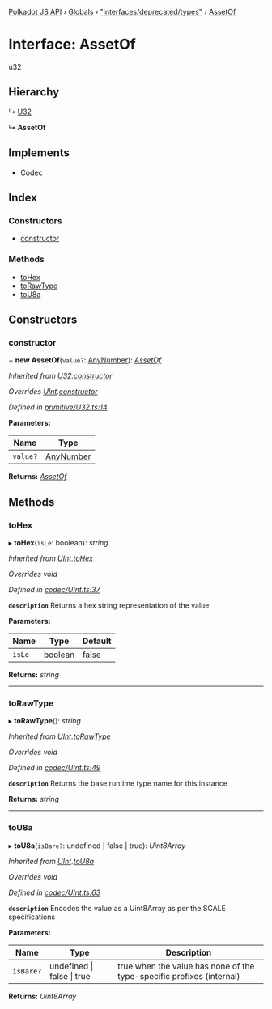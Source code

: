 [Polkadot JS API](../README.md) › [Globals](../globals.md) › ["interfaces/deprecated/types"](../modules/_interfaces_deprecated_types_.md) › [AssetOf](_interfaces_deprecated_types_.assetof.md)

# Interface: AssetOf

u32

## Hierarchy

  ↳ [U32](../classes/_primitive_u32_.u32.md)

  ↳ **AssetOf**

## Implements

* [Codec](_types_.codec.md)

## Index

### Constructors

* [constructor](_interfaces_deprecated_types_.assetof.md#constructor)

### Methods

* [toHex](_interfaces_deprecated_types_.assetof.md#tohex)
* [toRawType](_interfaces_deprecated_types_.assetof.md#torawtype)
* [toU8a](_interfaces_deprecated_types_.assetof.md#tou8a)

## Constructors

###  constructor

\+ **new AssetOf**(`value?`: [AnyNumber](../modules/_types_.md#anynumber)): *[AssetOf](_interfaces_deprecated_types_.assetof.md)*

*Inherited from [U32](../classes/_primitive_u32_.u32.md).[constructor](../classes/_primitive_u32_.u32.md#constructor)*

*Overrides [UInt](../classes/_codec_uint_.uint.md).[constructor](../classes/_codec_uint_.uint.md#constructor)*

*Defined in [primitive/U32.ts:14](https://github.com/polkadot-js/api/blob/ca186a4b2c/packages/types/src/primitive/U32.ts#L14)*

**Parameters:**

Name | Type |
------ | ------ |
`value?` | [AnyNumber](../modules/_types_.md#anynumber) |

**Returns:** *[AssetOf](_interfaces_deprecated_types_.assetof.md)*

## Methods

###  toHex

▸ **toHex**(`isLe`: boolean): *string*

*Inherited from [UInt](../classes/_codec_uint_.uint.md).[toHex](../classes/_codec_uint_.uint.md#tohex)*

*Overrides void*

*Defined in [codec/UInt.ts:37](https://github.com/polkadot-js/api/blob/ca186a4b2c/packages/types/src/codec/UInt.ts#L37)*

**`description`** Returns a hex string representation of the value

**Parameters:**

Name | Type | Default |
------ | ------ | ------ |
`isLe` | boolean | false |

**Returns:** *string*

___

###  toRawType

▸ **toRawType**(): *string*

*Inherited from [UInt](../classes/_codec_uint_.uint.md).[toRawType](../classes/_codec_uint_.uint.md#torawtype)*

*Overrides void*

*Defined in [codec/UInt.ts:49](https://github.com/polkadot-js/api/blob/ca186a4b2c/packages/types/src/codec/UInt.ts#L49)*

**`description`** Returns the base runtime type name for this instance

**Returns:** *string*

___

###  toU8a

▸ **toU8a**(`isBare?`: undefined | false | true): *Uint8Array*

*Inherited from [UInt](../classes/_codec_uint_.uint.md).[toU8a](../classes/_codec_uint_.uint.md#tou8a)*

*Overrides void*

*Defined in [codec/UInt.ts:63](https://github.com/polkadot-js/api/blob/ca186a4b2c/packages/types/src/codec/UInt.ts#L63)*

**`description`** Encodes the value as a Uint8Array as per the SCALE specifications

**Parameters:**

Name | Type | Description |
------ | ------ | ------ |
`isBare?` | undefined &#124; false &#124; true | true when the value has none of the type-specific prefixes (internal)  |

**Returns:** *Uint8Array*
